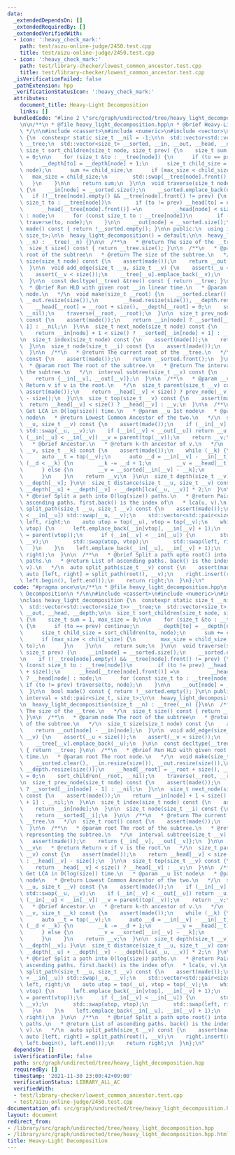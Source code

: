 ```yaml
---
data:
  _extendedDependsOn: []
  _extendedRequiredBy: []
  _extendedVerifiedWith:
  - icon: ':heavy_check_mark:'
    path: test/aizu-online-judge/2450.test.cpp
    title: test/aizu-online-judge/2450.test.cpp
  - icon: ':heavy_check_mark:'
    path: test/library-checker/lowest_common_ancestor.test.cpp
    title: test/library-checker/lowest_common_ancestor.test.cpp
  _isVerificationFailed: false
  _pathExtension: hpp
  _verificationStatusIcon: ':heavy_check_mark:'
  attributes:
    document_title: Heavy-Light Decomposition
    links: []
  bundledCode: "#line 2 \"src/graph/undirected/tree/heavy_light_decomposition.hpp\"\
    \n\n/**\n * @file heavy_light_decomposition.hpp\n * @brief Heavy-Light Decomposition\n\
    \ */\n\n#include <cassert>\n#include <numeric>\n#include <vector>\n\nclass heavy_light_decomposition\
    \ {\n  constexpr static size_t __nil = -1;\n\n  std::vector<std::vector<size_t>>\
    \ __tree;\n  std::vector<size_t> __sorted, __in, __out, __head, __depth;\n\n \
    \ size_t sort_children(size_t node, size_t prev) {\n    size_t sum = 1, max_size\
    \ = 0;\n\n    for (size_t &to : __tree[node]) {\n      if (to == prev) continue;\n\
    \      __depth[to] = __depth[node] + 1;\n      size_t child_size = sort_children(to,\
    \ node);\n      sum += child_size;\n      if (max_size < child_size) {\n     \
    \   max_size = child_size;\n        std::swap(__tree[node].front(), to);\n   \
    \   }\n    }\n\n    return sum;\n  }\n\n  void traverse(size_t node, size_t prev)\
    \ {\n    __in[node] = __sorted.size();\n    __sorted.emplace_back(node);\n\n \
    \   if (!__tree[node].empty() && __tree[node].front() != prev) {\n      for (const\
    \ size_t to : __tree[node])\n        if (to != prev) __head[to] = node + size();\n\
    \      __head[__tree[node].front()] =\n          __head[node] < size() ? __head[node]\
    \ : node;\n      for (const size_t to : __tree[node])\n        if (to != prev)\
    \ traverse(to, node);\n    }\n\n    __out[node] = __sorted.size();\n  }\n\n  bool\
    \ made() const { return !__sorted.empty(); }\n\n public:\n  using interval = std::pair<size_t,\
    \ size_t>;\n\n  heavy_light_decomposition() = default;\n\n  heavy_light_decomposition(size_t\
    \ __n) : __tree(__n) {}\n\n  /**\n   * @return The size of the __tree.\n   */\n\
    \  size_t size() const { return __tree.size(); }\n\n  /**\n   * @param node The\
    \ root of the subtree\n   * @return The size of the subtree.\n   */\n  size_t\
    \ size(size_t node) const {\n    assert(made());\n    return __out[node] - __in[node];\n\
    \  }\n\n  void add_edge(size_t __u, size_t __v) {\n    assert(__u < size());\n\
    \    assert(__v < size());\n    __tree[__u].emplace_back(__v);\n    __tree[__v].emplace_back(__u);\n\
    \  }\n\n  const decltype(__tree) &tree() const { return __tree; }\n\n  /**\n \
    \  * @brief Run HLD with given root __in linear time.\n   * @param root The root\
    \ node.\n   */\n  void make(size_t __root) {\n    __sorted.clear(), __in.resize(size()),\
    \ __out.resize(size()),\n        __head.resize(size()), __depth.resize(size());\n\
    \    __head[__root] = __root + size(), __depth[__root] = 0;\n    sort_children(__root,\
    \ __nil);\n    traverse(__root, __root);\n  }\n\n  size_t prev_node(size_t node)\
    \ const {\n    assert(made());\n    return __in[node] ? __sorted[__in[node] -\
    \ 1] : __nil;\n  }\n\n  size_t next_node(size_t node) const {\n    assert(made());\n\
    \    return __in[node] + 1 < size() ? __sorted[__in[node] + 1] : __nil;\n  }\n\
    \n  size_t index(size_t node) const {\n    assert(made());\n    return __in[node];\n\
    \  }\n\n  size_t node(size_t __i) const {\n    assert(made());\n    return __sorted[__i];\n\
    \  }\n\n  /**\n   * @return The current root of the __tree.\n   */\n  size_t root()\
    \ const {\n    assert(made());\n    return __sorted.front();\n  }\n\n  /**\n \
    \  * @param root The root of the subtree.\n   * @return The interval representing\
    \ the subtree.\n   */\n  interval subtree(size_t __v) const {\n    assert(made());\n\
    \    return {__in[__v], __out[__v]};\n  }\n\n  /**\n   * @param __v\n   * @return\
    \ Return v if v is the root.\n   */\n  size_t parent(size_t __v) const {\n   \
    \ assert(made());\n    return __head[__v] < size() ? prev_node(__v) : __head[__v]\
    \ - size();\n  }\n\n  size_t top(size_t __v) const {\n    assert(made());\n  \
    \  return __head[__v] < size() ? __head[__v] : __v;\n  }\n\n  /**\n   * @brief\
    \ Get LCA in O(log(size)) time.\n   * @param __u 1st node\n   * @param __v 2nd\
    \ node\n   * @return Lowest Common Ancestor of the two.\n   */\n  size_t lca(size_t\
    \ __u, size_t __v) const {\n    assert(made());\n    if (__in[__v] < __in[__u])\
    \ std::swap(__u, __v);\n    if (__in[__v] < __out[__u]) return __u;\n    while\
    \ (__in[__u] < __in[__v]) __v = parent(top(__v));\n    return __v;\n  }\n\n  /**\n\
    \   * @brief Ancestor.\n   * @return k-th ancestor of v.\n   */\n  size_t ancestor(size_t\
    \ __v, size_t __k) const {\n    assert(made());\n    while (__k) {\n      assert(__in[__v]);\n\
    \      auto __t = top(__v);\n      auto __d = __in[__v] - __in[__t];\n      if\
    \ (__d < __k) {\n        __k -= __d + 1;\n        __v = __head[__t] - size();\n\
    \      } else {\n        __v = __sorted[__in[__v] - __k];\n        __k = 0;\n\
    \      }\n    }\n    return __v;\n  }\n\n  size_t depth(size_t __v) const { return\
    \ __depth[__v]; }\n\n  size_t distance(size_t __u, size_t __v) const {\n    return\
    \ __depth[__u] + __depth[__v] - __depth[lca(__u, __v)] * 2;\n  }\n\n  /**\n  \
    \ * @brief Split a path into O(log(size)) paths.\n   * @return Pair of list of\
    \ ascending paths. first.back() is the index of\n   * lca(u, v).\n   */\n  auto\
    \ split_path(size_t __u, size_t __v) const {\n    assert(made());\n    if (__in[__v]\
    \ < __in[__u]) std::swap(__u, __v);\n    std::vector<std::pair<size_t, size_t>>\
    \ left, right;\n    auto utop = top(__u), vtop = top(__v);\n    while (utop !=\
    \ vtop) {\n      left.emplace_back(__in[vtop], __in[__v] + 1);\n      vtop = top(__v\
    \ = parent(vtop));\n      if (__in[__v] < __in[__u]) {\n        std::swap(__u,\
    \ __v);\n        std::swap(utop, vtop);\n        std::swap(left, right);\n   \
    \   }\n    }\n    left.emplace_back(__in[__u], __in[__v] + 1);\n    return std::make_pair(left,\
    \ right);\n  }\n\n  /**\n   * @brief Split a path upto root() into O(log(size))\
    \ paths.\n   * @return List of ascending paths. back() is the index of lca(root(),\
    \ v).\n   */\n  auto split_path(size_t __v) const {\n    assert(made());\n   \
    \ auto [left, right] = split_path(root(), __v);\n    right.insert(right.begin(),\
    \ left.begin(), left.end());\n    return right;\n  }\n};\n"
  code: "#pragma once\n\n/**\n * @file heavy_light_decomposition.hpp\n * @brief Heavy-Light\
    \ Decomposition\n */\n\n#include <cassert>\n#include <numeric>\n#include <vector>\n\
    \nclass heavy_light_decomposition {\n  constexpr static size_t __nil = -1;\n\n\
    \  std::vector<std::vector<size_t>> __tree;\n  std::vector<size_t> __sorted, __in,\
    \ __out, __head, __depth;\n\n  size_t sort_children(size_t node, size_t prev)\
    \ {\n    size_t sum = 1, max_size = 0;\n\n    for (size_t &to : __tree[node])\
    \ {\n      if (to == prev) continue;\n      __depth[to] = __depth[node] + 1;\n\
    \      size_t child_size = sort_children(to, node);\n      sum += child_size;\n\
    \      if (max_size < child_size) {\n        max_size = child_size;\n        std::swap(__tree[node].front(),\
    \ to);\n      }\n    }\n\n    return sum;\n  }\n\n  void traverse(size_t node,\
    \ size_t prev) {\n    __in[node] = __sorted.size();\n    __sorted.emplace_back(node);\n\
    \n    if (!__tree[node].empty() && __tree[node].front() != prev) {\n      for\
    \ (const size_t to : __tree[node])\n        if (to != prev) __head[to] = node\
    \ + size();\n      __head[__tree[node].front()] =\n          __head[node] < size()\
    \ ? __head[node] : node;\n      for (const size_t to : __tree[node])\n       \
    \ if (to != prev) traverse(to, node);\n    }\n\n    __out[node] = __sorted.size();\n\
    \  }\n\n  bool made() const { return !__sorted.empty(); }\n\n public:\n  using\
    \ interval = std::pair<size_t, size_t>;\n\n  heavy_light_decomposition() = default;\n\
    \n  heavy_light_decomposition(size_t __n) : __tree(__n) {}\n\n  /**\n   * @return\
    \ The size of the __tree.\n   */\n  size_t size() const { return __tree.size();\
    \ }\n\n  /**\n   * @param node The root of the subtree\n   * @return The size\
    \ of the subtree.\n   */\n  size_t size(size_t node) const {\n    assert(made());\n\
    \    return __out[node] - __in[node];\n  }\n\n  void add_edge(size_t __u, size_t\
    \ __v) {\n    assert(__u < size());\n    assert(__v < size());\n    __tree[__u].emplace_back(__v);\n\
    \    __tree[__v].emplace_back(__u);\n  }\n\n  const decltype(__tree) &tree() const\
    \ { return __tree; }\n\n  /**\n   * @brief Run HLD with given root __in linear\
    \ time.\n   * @param root The root node.\n   */\n  void make(size_t __root) {\n\
    \    __sorted.clear(), __in.resize(size()), __out.resize(size()),\n        __head.resize(size()),\
    \ __depth.resize(size());\n    __head[__root] = __root + size(), __depth[__root]\
    \ = 0;\n    sort_children(__root, __nil);\n    traverse(__root, __root);\n  }\n\
    \n  size_t prev_node(size_t node) const {\n    assert(made());\n    return __in[node]\
    \ ? __sorted[__in[node] - 1] : __nil;\n  }\n\n  size_t next_node(size_t node)\
    \ const {\n    assert(made());\n    return __in[node] + 1 < size() ? __sorted[__in[node]\
    \ + 1] : __nil;\n  }\n\n  size_t index(size_t node) const {\n    assert(made());\n\
    \    return __in[node];\n  }\n\n  size_t node(size_t __i) const {\n    assert(made());\n\
    \    return __sorted[__i];\n  }\n\n  /**\n   * @return The current root of the\
    \ __tree.\n   */\n  size_t root() const {\n    assert(made());\n    return __sorted.front();\n\
    \  }\n\n  /**\n   * @param root The root of the subtree.\n   * @return The interval\
    \ representing the subtree.\n   */\n  interval subtree(size_t __v) const {\n \
    \   assert(made());\n    return {__in[__v], __out[__v]};\n  }\n\n  /**\n   * @param\
    \ __v\n   * @return Return v if v is the root.\n   */\n  size_t parent(size_t\
    \ __v) const {\n    assert(made());\n    return __head[__v] < size() ? prev_node(__v)\
    \ : __head[__v] - size();\n  }\n\n  size_t top(size_t __v) const {\n    assert(made());\n\
    \    return __head[__v] < size() ? __head[__v] : __v;\n  }\n\n  /**\n   * @brief\
    \ Get LCA in O(log(size)) time.\n   * @param __u 1st node\n   * @param __v 2nd\
    \ node\n   * @return Lowest Common Ancestor of the two.\n   */\n  size_t lca(size_t\
    \ __u, size_t __v) const {\n    assert(made());\n    if (__in[__v] < __in[__u])\
    \ std::swap(__u, __v);\n    if (__in[__v] < __out[__u]) return __u;\n    while\
    \ (__in[__u] < __in[__v]) __v = parent(top(__v));\n    return __v;\n  }\n\n  /**\n\
    \   * @brief Ancestor.\n   * @return k-th ancestor of v.\n   */\n  size_t ancestor(size_t\
    \ __v, size_t __k) const {\n    assert(made());\n    while (__k) {\n      assert(__in[__v]);\n\
    \      auto __t = top(__v);\n      auto __d = __in[__v] - __in[__t];\n      if\
    \ (__d < __k) {\n        __k -= __d + 1;\n        __v = __head[__t] - size();\n\
    \      } else {\n        __v = __sorted[__in[__v] - __k];\n        __k = 0;\n\
    \      }\n    }\n    return __v;\n  }\n\n  size_t depth(size_t __v) const { return\
    \ __depth[__v]; }\n\n  size_t distance(size_t __u, size_t __v) const {\n    return\
    \ __depth[__u] + __depth[__v] - __depth[lca(__u, __v)] * 2;\n  }\n\n  /**\n  \
    \ * @brief Split a path into O(log(size)) paths.\n   * @return Pair of list of\
    \ ascending paths. first.back() is the index of\n   * lca(u, v).\n   */\n  auto\
    \ split_path(size_t __u, size_t __v) const {\n    assert(made());\n    if (__in[__v]\
    \ < __in[__u]) std::swap(__u, __v);\n    std::vector<std::pair<size_t, size_t>>\
    \ left, right;\n    auto utop = top(__u), vtop = top(__v);\n    while (utop !=\
    \ vtop) {\n      left.emplace_back(__in[vtop], __in[__v] + 1);\n      vtop = top(__v\
    \ = parent(vtop));\n      if (__in[__v] < __in[__u]) {\n        std::swap(__u,\
    \ __v);\n        std::swap(utop, vtop);\n        std::swap(left, right);\n   \
    \   }\n    }\n    left.emplace_back(__in[__u], __in[__v] + 1);\n    return std::make_pair(left,\
    \ right);\n  }\n\n  /**\n   * @brief Split a path upto root() into O(log(size))\
    \ paths.\n   * @return List of ascending paths. back() is the index of lca(root(),\
    \ v).\n   */\n  auto split_path(size_t __v) const {\n    assert(made());\n   \
    \ auto [left, right] = split_path(root(), __v);\n    right.insert(right.begin(),\
    \ left.begin(), left.end());\n    return right;\n  }\n};\n"
  dependsOn: []
  isVerificationFile: false
  path: src/graph/undirected/tree/heavy_light_decomposition.hpp
  requiredBy: []
  timestamp: '2021-11-30 23:00:42+09:00'
  verificationStatus: LIBRARY_ALL_AC
  verifiedWith:
  - test/library-checker/lowest_common_ancestor.test.cpp
  - test/aizu-online-judge/2450.test.cpp
documentation_of: src/graph/undirected/tree/heavy_light_decomposition.hpp
layout: document
redirect_from:
- /library/src/graph/undirected/tree/heavy_light_decomposition.hpp
- /library/src/graph/undirected/tree/heavy_light_decomposition.hpp.html
title: Heavy-Light Decomposition
---
```

